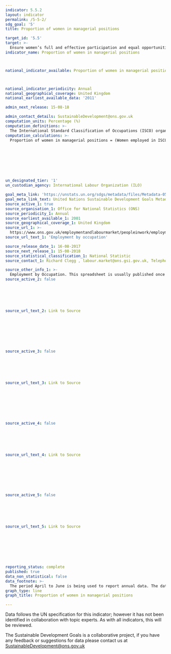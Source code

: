 ```yaml
---
indicator: 5.5.2
layout: indicator
permalink: /5-5-2/
sdg_goal: '5'
title: Proportion of women in managerial positions

target_id: '5.5'
target: >-
  Ensure women’s full and effective participation and equal opportunities for leadership at all levels of decision-making in political, economic and public life
indicator_name: Proportion of women in managerial positions



national_indicator_available: Proportion of women in managerial positions



national_indicator_periodicity: Annual
national_geographical_coverage: United Kingdom
national_earliest_available_data: '2011'

admin_next_release: 15-08-18

admin_contact_details: SustainableDevelopment@ons.gov.uk
computation_units: Percentage (%)
computation_definitions: >-
  The International Standard Classification of Occupations (ISCO) organizes jobs into a clearly defined set of groups according to the tasks and duties undertaken in the job. The first version of ISCO was published in 1958 and since then, ISCO has been revised in 1968, 1988 and 2008. Employed persons are all persons of working age who during a specified brief period, such as one week or one day, were in the following categories: i) paid employment (whether at work or with a job but not at work); or  ii) self-employment (whether at work or with an enterprise but not at work). For more detailed information, please refer to the Resolution concerning statistics of work, employment and labour underutilization, adopted by the Nineteenth International Conference of Labour Statisticians (October 2013): http://ilo.org/global/statistics-and-databases/standards-and-guidelines/resolutions-adopted-byinternational-conferences-of-labour-statisticians/WCMS_230304/lang--en/index.htm.
computation_calculations: >-
  Proportion of women in managerial positions = (Women employed in ISCO-08 category 1 - Women employed in ISCO-08 category 14) / (All persons employed in ISCO-08 category 1 - all persons employed in ISCO-08 category 14) * 100 OR Proportion of women in managerial positions = (Women employed in ISCO-88 category 1 - Women employed in ISCO-88 category 13) / (All persons employed in ISCO-88 category 1 - all persons employed in ISCO-88 category 13) * 100








un_designated_tier: '1'
un_custodian_agency: International Labour Organization (ILO)

goal_meta_link: 'https://unstats.un.org/sdgs/metadata/files/Metadata-05-05-02.pdf'
goal_meta_link_text: United Nations Sustainable Development Goals Metadata (PDF 372 KB)
source_active_1: true
source_organisation_1: Office for National Statistics (ONS)
source_periodicity_1: Annual
source_earliest_available_1: 2001
source_geographical_coverage_1: United Kingdom
source_url_1: >-
  https://www.ons.gov.uk/employmentandlabourmarket/peopleinwork/employmentandemployeetypes/datasets/employmentbyoccupationemp04
source_url_text_1: 'Employment by occupation'

source_release_date_1: 16-08-2017
source_next_release_1: 15-08-2018
source_statistical_classification_1: National Statistic
source_contact_1: Richard Clegg , labour.market@ons.gsi.gov.uk, Telephone +44 (0)1633 455400 

source_other_info_1: >-
  Employment by Occupation. This spreadsheet is usually published once a year in August and provides a detailed snapshot of employment by occupation, broken down by sex. These estimates are sourced from the Labour Force Survey, a survey of households.
source_active_2: false






source_url_text_2: Link to Source








source_active_3: false






source_url_text_3: Link to Source








source_active_4: false






source_url_text_4: Link to Source








source_active_5: false






source_url_text_5: Link to Source








reporting_status: complete
published: true
data_non_statistical: false
data_footnote: >-
  The period April to June is being used to report annual data. The date on the X axis is the year at the start of the period
graph_type: line
graph_title: Proportion of women in managerial positions

---
```

Data follows the UN specification for this indicator; however it has not been identified in collaboration with topic experts. As with all indicators, this will be reviewed.
  
The Sustainable Development Goals is a collaborative project, if you have any feedback or suggestions for data please contact us at <SustainableDevelopment@ons.gov.uk>


